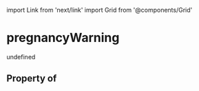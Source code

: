 import Link from 'next/link'
import Grid from '@components/Grid'

# pregnancyWarning

undefined

## Property of



